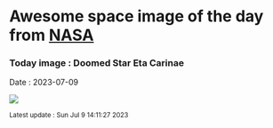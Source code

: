 
# Awesome space image of the day from [NASA](https://api.nasa.gov/)

### Today image : Doomed Star Eta Carinae
Date : 2023-07-09

![](https://apod.nasa.gov/apod/image/2307/EtaCarinae_HubbleSchmidt_960.jpg)

<small>Latest update : Sun Jul  9 14:11:27 2023</small>
        